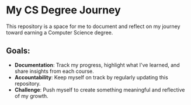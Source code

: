 # My CS Degree Journey

This repository is a space for me to document and reflect on my journey toward earning a Computer Science degree.

## Goals:
- **Documentation**: Track my progress, highlight what I've learned, and share insights from each course.
- **Accountability**: Keep myself on track by regularly updating this repository.
- **Challenge**: Push myself to create something meaningful and reflective of my growth.
  

